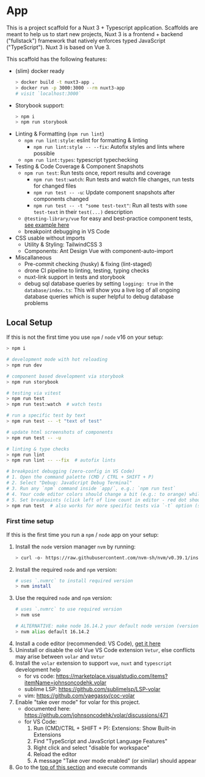 # App

This is a project scaffold for a Nuxt 3 + Typescript application. Scaffolds are meant to help us to start new projects, Nuxt 3 is a frontend + backend ("fullstack") framework that natively enforces typed JavaScript ("TypeScript"). Nuxt 3 is based on Vue 3.

This scaffold has the following features:
- (slim) docker ready
    ```sh
    > docker build -t nuxt3-app .
    > docker run -p 3000:3000 --rm nuxt3-app
    # visit `localhost:3000`
    ```
- Storybook support:
    ```sh
    > npm i
    > npm run storybook
    ```
- Linting & Formatting (`npm run lint`)
    - `npm run lint:style`: eslint for formatting & linting
        - `npm run lint:style -- --fix`: Autofix styles and lints where possible
    - `npm run lint:types`: typescript typechecking
- Testing & Code Coverage & Component Snapshots
    - `npm run test`: Run tests once, report results and coverage
        - `npm run test:watch`: Run tests and watch file changes, run tests for changed files
        - `npm run test -- -u`: Update component snapshots after components changed
        - `npm run test -- -t "some test-text"`: Run all tests with `some test-text` in their `test(...)` description
    - `@testing-library/vue` for easy and best-practice component tests, [see example here](https://testing-library.com/docs/vue-testing-library/examples)
    - breakpoint debugging in VS Code
- CSS usable without imports
    - Utility & Styling: TailwindCSS 3
    - Components: Ant Design Vue with component-auto-import
- Miscallaneous
    - Pre-commit checking (husky) & fixing (lint-staged)
    - drone CI pipeline to linting, testing, typing checks
    - nuxt-link support in tests and storybook
    - debug sql database queries by setting `logging: true` in the `database/index.ts`: This will show you a live log of all ongoing database queries which is super helpful to debug database problems

## Local Setup

If this is not the first time you use `npm` / `node` v16 on your setup:
```sh
> npm i

# development mode with hot reloading
> npm run dev

# component based development via storybook
> npm run storybook

# testing via vitest
> npm run test
> npm run test:watch  # watch tests

# run a specific test by text
> npm run test -- -t "text of test"

# update html screenshots of components
> npm run test -- -u

# linting & type checks
> npm run lint
> npm run lint -- --fix  # autofix lints

# breakpoint debugging (zero-config in VS Code)
# 1. Open the command palette (CMD / CTRL + SHIFT + P)
# 2. Select "Debug: JavaScript Debug Terminal"
# 3. Run any `npm` command inside `app/`, e.g.: `npm run test`
# 4. Your code editor colors should change a bit (e.g.: to orange) while executing the command, the left side should show deep execution insights
# 5. Set breakpoints (click left of line count in editor - red dot should appear) - the debugger will automatically work and stop at them and allow you to inspect variables
> npm run test  # also works for more specific tests via `-t` option (see above)
```

### First time setup

If this is the first time you run a `npm` / `node` app on your setup:

1. Install the `node` version manager `nvm` by running:
    ```sh
    > curl -o- https://raw.githubusercontent.com/nvm-sh/nvm/v0.39.1/install.sh | bash
    ```
2. Install the required `node` and `npm` version:
    ```sh
    # uses `.nvmrc` to install required version
    > nvm install
    ```
3. Use the required `node` and `npm` version:
    ```sh
    # uses `.nvmrc` to use required version
    > nvm use

    # ALTERNATIVE: make node 16.14.2 your default node version (version copied from `.nvmrc`, check there for most up to date node version)
    > nvm alias default 16.14.2
    ```
4. Install a code editor (recommended: VS Code), [get it here](https://code.visualstudio.com/)
5. Uninstall or disable the old Vue VS Code extension `Vetur`, else conflicts may arise between `volar` and `Vetur`
6. Install the `volar` extension to support `vue`, `nuxt` and `typescript` development help
    - for vs code: https://marketplace.visualstudio.com/items?itemName=johnsoncodehk.volar
    - sublime LSP: https://github.com/sublimelsp/LSP-volar
    - vim: https://github.com/yaegassy/coc-volar
7. Enable "take over mode" for volar for this project.
    - documented here: https://github.com/johnsoncodehk/volar/discussions/471
    - for VS Code:
        1. Run (CMD/CTRL + SHIFT + P): Extensions: Show Built-in Extensions
        2. Find "TypeScript and JavaScript Language Features"
        3. Right click and select "disable for workspace"
        4. Reload the editor
        5. A message "Take over mode enabled" (or similar) should appear
8. Go to the [top of this section](#local-setup) and execute commands

